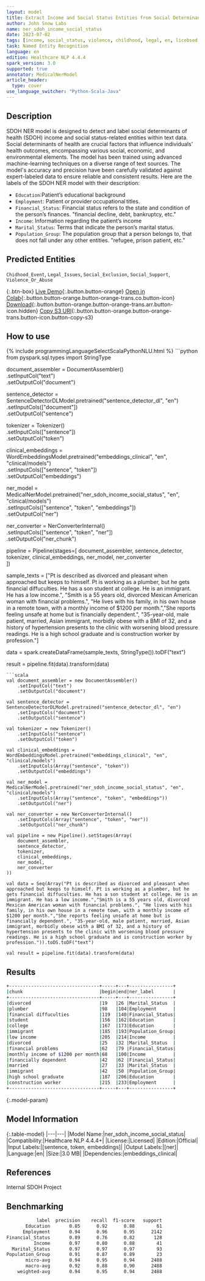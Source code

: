 ```yaml
---
layout: model
title: Extract Income and Social Status Entities from Social Determinants of Health Texts
author: John Snow Labs
name: ner_sdoh_income_social_status
date: 2023-07-02
tags: [income, social_status, violence, childhood, legal, en, licebsed, licensed]
task: Named Entity Recognition
language: en
edition: Healthcare NLP 4.4.4
spark_version: 3.0
supported: true
annotator: MedicalNerModel
article_header:
  type: cover
use_language_switcher: "Python-Scala-Java"
---
```


## Description

SDOH NER model is designed to detect and label social determinants of health (SDOH) income and social status-related entities within text data. Social determinants of health are crucial factors that influence individuals' health outcomes, encompassing various social, economic, and environmental elements. The model has been trained using advanced machine-learning techniques on a diverse range of text sources. The model's accuracy and precision have been carefully validated against expert-labeled data to ensure reliable and consistent results. Here are the labels of the SDOH NER model with their description:

- `Education`:Patient’s educational background
- `Employment`: Patient or provider occupational titles.
- `Financial_Status`: Financial status refers to the state and condition of the person’s finances. "financial decline, debt, bankruptcy, etc."
- `Income`: Information regarding the patient’s income
- `Marital_Status`: Terms that indicate the person’s marital status.
- `Population_Group`: The population group that a person belongs to, that does not fall under any other entities. "refugee, prison patient, etc."

## Predicted Entities

`Chidhood_Event`, `Legal_Issues`, `Social_Exclusion`, `Social_Support`, `Violence_Or_Abuse`

{:.btn-box}
[Live Demo](https://demo.johnsnowlabs.com/healthcare/SOCIAL_DETERMINANT_NER/){:.button.button-orange}
[Open in Colab](https://colab.research.google.com/github/JohnSnowLabs/spark-nlp-workshop/blob/master/tutorials/streamlit_notebooks/healthcare/SOCIAL_DETERMINANT_NER.ipynb){:.button.button-orange.button-orange-trans.co.button-icon}
[Download](https://s3.amazonaws.com/auxdata.johnsnowlabs.com/clinical/models/ner_sdoh_income_social_status_en_4.4.4_3.0_1688318884654.zip){:.button.button-orange.button-orange-trans.arr.button-icon.hidden}
[Copy S3 URI](s3://auxdata.johnsnowlabs.com/clinical/models/ner_sdoh_income_social_status_en_4.4.4_3.0_1688318884654.zip){:.button.button-orange.button-orange-trans.button-icon.button-copy-s3}

## How to use



<div class="tabs-box" markdown="1">
{% include programmingLanguageSelectScalaPythonNLU.html %}
```python
from pyspark.sql.types import StringType

document_assembler = DocumentAssembler()\
    .setInputCol("text")\
    .setOutputCol("document")

sentence_detector = SentenceDetectorDLModel.pretrained("sentence_detector_dl", "en")\
    .setInputCols(["document"])\
    .setOutputCol("sentence")

tokenizer = Tokenizer()\
    .setInputCols(["sentence"])\
    .setOutputCol("token")

clinical_embeddings = WordEmbeddingsModel.pretrained("embeddings_clinical", "en", "clinical/models")\
    .setInputCols(["sentence", "token"])\
    .setOutputCol("embeddings")

ner_model = MedicalNerModel.pretrained("ner_sdoh_income_social_status", "en", "clinical/models")\
    .setInputCols(["sentence", "token", "embeddings"])\
    .setOutputCol("ner")

ner_converter = NerConverterInternal()\
    .setInputCols(["sentence", "token", "ner"])\
    .setOutputCol("ner_chunk")

pipeline = Pipeline(stages=[
    document_assembler, 
    sentence_detector,
    tokenizer,
    clinical_embeddings,
    ner_model,
    ner_converter   
    ])

sample_texts = ["Pt is described as divorced and pleasant when approached but keeps to himself. Pt is working as a plumber, but he gets financial diffuculties. He has a son student at college. He is an immigrant. He has a low income.", "Smith is a 55 years old, divorced Mexican American woman with financial problems.", "He lives with his family, in his own house in a remote town, with a monthly income of $1200 per month.","She reports feeling unsafe at home but is financially dependent.", "35-year-old, male patient, married, Asian immigrant, morbidly obese with a BMI of 32, and a history of hypertension presents to the clinic with worsening blood pressure readings. He is a high school graduate and is construction worker by profession."]

data = spark.createDataFrame(sample_texts, StringType()).toDF("text")

result = pipeline.fit(data).transform(data)
```
```scala
val document_assembler = new DocumentAssembler()
    .setInputCol("text")
    .setOutputCol("document")

val sentence_detector = SentenceDetectorDLModel.pretrained("sentence_detector_dl", "en")
    .setInputCols("document")
    .setOutputCol("sentence")

val tokenizer = new Tokenizer()
    .setInputCols("sentence")
    .setOutputCol("token")

val clinical_embeddings = WordEmbeddingsModel.pretrained("embeddings_clinical", "en", "clinical/models")
    .setInputCols(Array("sentence", "token"))
    .setOutputCol("embeddings")

val ner_model = MedicalNerModel.pretrained("ner_sdoh_income_social_status", "en", "clinical/models")
    .setInputCols(Array("sentence", "token", "embeddings"))
    .setOutputCol("ner")

val ner_converter = new NerConverterInternal()
    .setInputCols(Array("sentence", "token", "ner"))
    .setOutputCol("ner_chunk")

val pipeline = new Pipeline().setStages(Array(
    document_assembler, 
    sentence_detector,
    tokenizer,
    clinical_embeddings,
    ner_model,
    ner_converter   
))

val data = Seq(Array("Pt is described as divorced and pleasant when approached but keeps to himself. Pt is working as a plumber, but he gets financial diffuculties. He has a son student at college. He is an immigrant. He has a low income.","Smith is a 55 years old, divorced Mexican American woman with financial problems.", "He lives with his family, in his own house in a remote town, with a monthly income of $1200 per month.","She reports feeling unsafe at home but is financially dependent.", "35-year-old, male patient, married, Asian immigrant, morbidly obese with a BMI of 32, and a history of hypertension presents to the clinic with worsening blood pressure readings. He is a high school graduate and is construction worker by profession.")).toDS.toDF("text")

val result = pipeline.fit(data).transform(data)
```
</div>

## Results

```bash
+---------------------------------+-----+---+----------------+
|chunk                            |begin|end|ner_label       |
+---------------------------------+-----+---+----------------+
|divorced                         |19   |26 |Marital_Status  |
|plumber                          |98   |104|Employment      |
|financial diffuculties           |119  |140|Financial_Status|
|student                          |156  |162|Education       |
|college                          |167  |173|Education       |
|immigrant                        |185  |193|Population_Group|
|low income                       |205  |214|Income          |
|divorced                         |25   |32 |Marital_Status  |
|financial problems               |62   |79 |Financial_Status|
|monthly income of $1200 per month|68   |100|Income          |
|financially dependent            |42   |62 |Financial_Status|
|married                          |27   |33 |Marital_Status  |
|immigrant                        |42   |50 |Population_Group|
|high school graduate             |187  |206|Education       |
|construction worker              |215  |233|Employment      |
+---------------------------------+-----+---+----------------+
```

{:.model-param}
## Model Information

{:.table-model}
|---|---|
|Model Name:|ner_sdoh_income_social_status|
|Compatibility:|Healthcare NLP 4.4.4+|
|License:|Licensed|
|Edition:|Official|
|Input Labels:|[sentence, token, embeddings]|
|Output Labels:|[ner]|
|Language:|en|
|Size:|3.0 MB|
|Dependencies:|embeddings_clinical|

## References

Internal SDOH Project

## Benchmarking

```bash
           label  precision    recall  f1-score   support
       Education       0.85      0.92      0.88        61
      Employment       0.94      0.96      0.95      2142
Financial_Status       0.89      0.76      0.82       128
          Income       0.97      0.80      0.88        41
  Marital_Status       0.97      0.97      0.97        93
Population_Group       0.91      0.87      0.89        23
       micro-avg       0.94      0.95      0.94      2488
       macro-avg       0.92      0.88      0.90      2488
    weighted-avg       0.94      0.95      0.94      2488

```